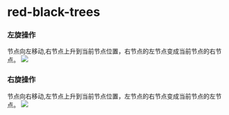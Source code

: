 # red-black-trees

### 左旋操作
节点向左移动,右节点上升到当前节点位置，右节点的左节点变成当前节点的右节点。
![](https://tva1.sinaimg.cn/large/008i3skNgy1gqzkgwfp79j31020ea7bo.jpg)


### 右旋操作
节点向右移动,左节点上升到当前节点位置，左节点的右节点变成当前节点的左节点。
![](https://tva1.sinaimg.cn/large/008i3skNgy1gqzkh7kl0kj314i0esdne.jpg)